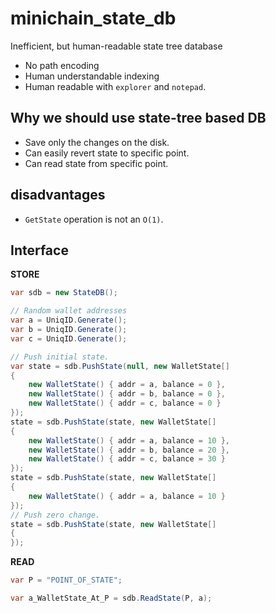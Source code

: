 minichain_state_db
====

Inefficient, but human-readable state tree database

* No path encoding
* Human understandable indexing
* Human readable with `explorer` and `notepad`.

Why we should use state-tree based DB
----
* Save only the changes on the disk.
* Can easily revert state to specific point.
* Can read state from specific point.

disadvantages
----
* `GetState` operation is not an `O(1)`.

Interface
----
__STORE__
```cs
var sdb = new StateDB();

// Random wallet addresses
var a = UniqID.Generate();
var b = UniqID.Generate();
var c = UniqID.Generate();

// Push initial state.
var state = sdb.PushState(null, new WalletState[]
{
    new WalletState() { addr = a, balance = 0 },
    new WalletState() { addr = b, balance = 0 },
    new WalletState() { addr = c, balance = 0 }
});
state = sdb.PushState(state, new WalletState[]
{
    new WalletState() { addr = a, balance = 10 },
    new WalletState() { addr = b, balance = 20 },
    new WalletState() { addr = c, balance = 30 }
});
state = sdb.PushState(state, new WalletState[]
{
    new WalletState() { addr = a, balance = 10 }
});
// Push zero change.
state = sdb.PushState(state, new WalletState[]
{
});
```

__READ__
```cs
var P = "POINT_OF_STATE";

var a_WalletState_At_P = sdb.ReadState(P, a);
```
